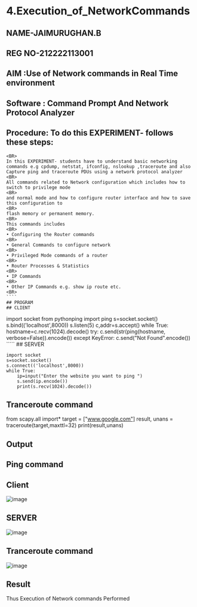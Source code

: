 # 4.Execution_of_NetworkCommands
## NAME-JAIMURUGHAN.B
## REG NO-212222113001
## AIM :Use of Network commands in Real Time environment
## Software : Command Prompt And Network Protocol Analyzer
## Procedure: To do this EXPERIMENT- follows these steps:
`````
<BR>
In this EXPERIMENT- students have to understand basic networking commands e.g cpdump, netstat, ifconfig, nslookup ,traceroute and also Capture ping and traceroute PDUs using a network protocol analyzer 
<BR>
All commands related to Network configuration which includes how to switch to privilege mode
<BR>
and normal mode and how to configure router interface and how to save this configuration to
<BR>
flash memory or permanent memory.
<BR>
This commands includes
<BR>
• Configuring the Router commands
<BR>
• General Commands to configure network
<BR>
• Privileged Mode commands of a router 
<BR>
• Router Processes & Statistics
<BR>
• IP Commands
<BR>
• Other IP Commands e.g. show ip route etc.
<BR>
````
## PROGRAM
## CLIENT
`````
import socket 
from pythonping import ping 
s=socket.socket() 
s.bind(('localhost',8000)) 
s.listen(5) 
c,addr=s.accept() 
while True: 
    hostname=c.recv(1024).decode() 
    try: 
        c.send(str(ping(hostname, verbose=False)).encode()) 
    except KeyError: 
        c.send("Not Found".encode())
        `````
        ## SERVER
```````````````````
import socket 
s=socket.socket()
s.connect(('localhost',8000)) 
while True: 
    ip=input("Enter the website you want to ping ") 
    s.send(ip.encode()) 
    print(s.recv(1024).decode())
```````````````````````````
## Tranceroute command
from scapy.all import* 
target = ["www.google.com"] 
result, unans = traceroute(target,maxttl=32) 
print(result,unans)

## Output
## Ping command
## Client
![image](https://github.com/user-attachments/assets/411d02af-27f8-4bca-96d8-2e39c19cc1c0)
## SERVER
![image](https://github.com/user-attachments/assets/1e6c2294-8487-4dd6-95a3-4b1c318af5a7)
## Tranceroute command
![image](https://github.com/user-attachments/assets/91535cb4-eef1-4286-82f0-6be78d52b57d)


## Result
Thus Execution of Network commands Performed 
